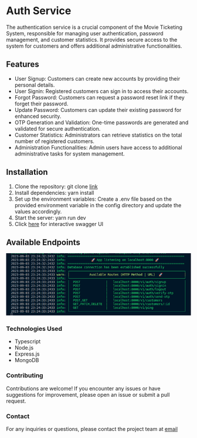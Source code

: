# Auth Service

The authentication service is a crucial component of the Movie Ticketing System, responsible for managing user authentication, password management, and customer statistics. It provides secure access to the system for customers and offers additional administrative functionalities.

## Features

- User Signup: Customers can create new accounts by providing their personal details.
- User Signin: Registered customers can sign in to access their accounts.
- Forgot Password: Customers can request a password reset link if they forget their password.
- Update Password: Customers can update their existing password for enhanced security.
- OTP Generation and Validation: One-time passwords are generated and validated for secure authentication.
- Customer Statistics: Administrators can retrieve statistics on the total number of registered customers.
- Administration Functionalities: Admin users have access to additional administrative tasks for system management.

## Installation

1. Clone the repository: git clone [link](https://github.com/belovetech/movie-ticketing-system/tree/main/auth_service)
2. Install dependencies: yarn install
3. Set up the environment variables: Create a .env file based on the provided environment variable in the config directory and update the values accordingly.
4. Start the server: yarn run dev
5. Click [here](http://localhost:8000/v1/docs) for interactive swagger UI

## Available Endpoints

![auth-service-endpoints](/images/auth-service-endpoints.png)

### Technologies Used

- Typescript
- Node.js
- Express.js
- MongoDB

### Contributing

Contributions are welcome! If you encounter any issues or have suggestions for improvement, please open an issue or submit a pull request.

### Contact

For any inquiries or questions, please contact the project team at [email](belovetech@gmail.com)
